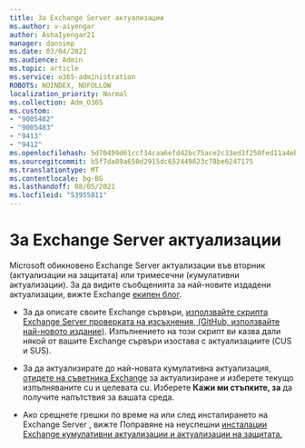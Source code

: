 ```yaml
---
title: За Exchange Server актуализации
ms.author: v-aiyengar
author: AshaIyengar21
manager: dansimp
ms.date: 03/04/2021
ms.audience: Admin
ms.topic: article
ms.service: o365-administration
ROBOTS: NOINDEX, NOFOLLOW
localization_priority: Normal
ms.collection: Adm_O365
ms.custom:
- "9005482"
- "9005483"
- "9413"
- "9412"
ms.openlocfilehash: 5d70499d61ccf34caa6efd42bc75ace2c33ed3f250fed11a4eba0ae040caa9bf
ms.sourcegitcommit: b5f7da89a650d2915dc652449623c78be6247175
ms.translationtype: MT
ms.contentlocale: bg-BG
ms.lasthandoff: 08/05/2021
ms.locfileid: "53955811"
---
```

# <a name="about-exchange-server-updates"></a>За Exchange Server актуализации

Microsoft обикновено Exchange Server актуализации във вторник (актуализации на защитата) или тримесечни (кумулативни актуализации). За да видите съобщенията за най-новите издадени актуализации, вижте Exchange [екипен блог](https://aka.ms/ehlo).

- За да описате своите Exchange сървъри, [използвайте скрипта Exchange Server проверката на изсъхнения, (GitHub, използвайте най-новото издание)](https://aka.ms/ExchangeHealthChecker). Изпълнението на този скрипт ви казва дали някой от вашите Exchange сървъри изостава с актуализациите (CUS и SUS).

- За да актуализирате до най-новата кумулативна актуализация, [отидете на съветника Exchange](https://aka.ms/ExchangeUpdateWizard) за актуализиране и изберете текущо изпълняваните cu и целевата cu. Изберете **Кажи ми стъпките, за** да получите напътствия за вашата среда.

- Ако срещнете грешки по време на или след инсталирането на Exchange Server , вижте Поправяне на неуспешни [инсталации Exchange кумулативни актуализации и актуализации на защитата.](https://docs.microsoft.com/exchange/troubleshoot/client-connectivity/exchange-security-update-issues)
